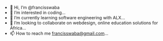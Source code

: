 - 👋 Hi, I’m @francisswaba
- 👀 I’m interested in coding...
- 🌱 I’m currently learning software engineering with ALX...
- 💞️ I’m looking to collaborate on webdesign, online education solutions for Africa...
- 📫 How to reach me francisswaba@gmail.com...

<!---
francisswaba/francisswaba is a ✨ special ✨ repository because its `README.md` (this file) appears on your GitHub profile.
You can click the Preview link to take a look at your changes.
--->
